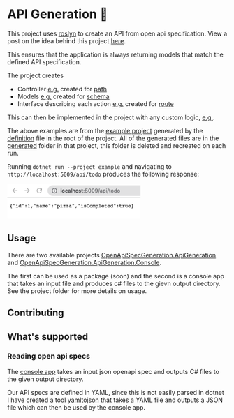 # API Generation 🤖

This project uses [roslyn](https://github.com/dotnet/roslyn) to create an API from open api specification.
View a post on the idea behind this project [here](https://www.maisiesadler.co.uk/api-generation/blog).

This ensures that the application is always returning models that match the defined API specification.

The project creates
- Controller [e.g.](example/generated/ApiTodoController.cs) created for [path](./definition.json#L8)
- Models [e.g.](example/generated/models/ToDoItem.cs) created for [schema](./definition.json#L56)
- Interface describing each action [e.g.](example/generated/interactors/IGetApiTodoInteractor.cs) created for [route](./definition.json#L8)

This can then be implemented in the project with any custom logic, [e.g.](example/implementations/GetApiTodoInteractor.cs).

The above examples are from the [example project](./example) generated by the [definition](./definition.json) file in the root of the project. 
All of the generated files are in the [generated](./example/generated) folder in that project, this folder is deleted and recreated on each run.

Running `dotnet run --project example` and navigating to `http://localhost:5009/api/todo` produces the following response:

<img src="./images/example-project-response.png" alt="Example Response" height="80" />

## Usage

There are two available projects [OpenApiSpecGeneration.ApiGeneration](./src/OpenApiSpecGeneration.ApiGeneration) and [OpenApiSpecGeneration.ApiGeneration.Console](./src/OpenApiSpecGeneration.ApiGeneration.Console).

The first can be used as a package (soon) and the second is a console app that takes an input file and produces c# files to the gievn output directory. See the project folder for more details on usage.

## Contributing

## What's supported

### Reading open api specs

The [console app](src/OpenApiSpecGeneration.ApiGeneration.Console) takes an input json openapi spec and outputs C# files to the given output directory.

Our API specs are defined in YAML, since this is not easily parsed in dotnet I have created a tool [yamltojson](./yamltojson) that takes a YAML file and outputs a JSON file which can then be used by the console app.

